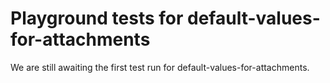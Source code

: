 # Playground tests for default-values-for-attachments
We are still awaiting the first test run for default-values-for-attachments.
